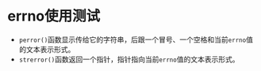 # errno使用测试

- `perror()`函数显示传给它的字符串，后跟一个冒号、一个空格和当前`errno`值的文本表示形式。
- `strerror()`函数返回一个指针，指针指向当前`errno`值的文本表示形式。


